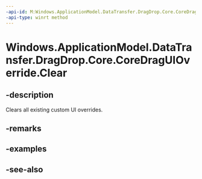 ```yaml
---
-api-id: M:Windows.ApplicationModel.DataTransfer.DragDrop.Core.CoreDragUIOverride.Clear
-api-type: winrt method
---
```


<!-- Method syntax
public void Clear()
-->

# Windows.ApplicationModel.DataTransfer.DragDrop.Core.CoreDragUIOverride.Clear

## -description
Clears all existing custom UI overrides.

## -remarks

## -examples

## -see-also
